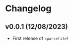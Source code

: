 # Changelog

<!--next-version-placeholder-->

## v0.0.1 (12/08/2023)

- First release of `sparsefile`!